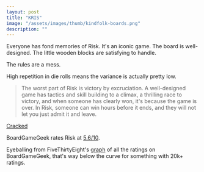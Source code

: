 ```yaml
---
layout: post
title: "KRIS"
image: "/assets/images/thumb/kindfolk-boards.png"
description: ""
---
```


Everyone has fond memories of Risk. It's an iconic game. The board is well-designed. The little wooden blocks are satisfying to handle.

The rules are a mess.

High repetition in die rolls means the variance is actually pretty low.

> The worst part of Risk is victory by excruciation. A well-designed game has tactics and skill building to a climax, a thrilling race to victory, and when someone has clearly won, it's because the game is over. In Risk, someone can win hours before it ends, and they will not let you just admit it and leave.

[Cracked](http://www.cracked.com/blog/6-board-games-that-ruined-it-everyone/)

BoardGameGeek rates Risk at [5.6/10](https://boardgamegeek.com/boardgame/181/risk).

Eyeballing from FiveThirtyEight's [graph](https://fivethirtyeight.com/features/the-worst-board-games-ever-invented/) of all the ratings on BoardGameGeek, that's way below the curve for something with 20k+ ratings.
